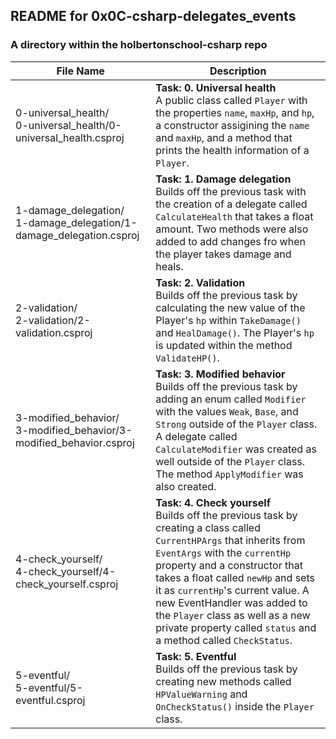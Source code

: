 ## README for 0x0C-csharp-delegates_events ##
### A directory within the holbertonschool-csharp repo ###

| File Name | Description |
| --------- | ----------- |
| 0-universal_health/ <br> 0-universal_health/0-universal_health.csproj | **Task: 0. Universal health** <br> A public class called `Player` with the properties `name`, `maxHp`, and `hp`, a constructor assigining the `name` and `maxHp`, and a method that prints the health information of a `Player`. |
| 1-damage_delegation/ <br> 1-damage_delegation/1-damage_delegation.csproj | **Task: 1. Damage delegation** <br> Builds off the previous task with the creation of a delegate called `CalculateHealth` that takes a float amount. Two methods were also added to add changes fro when the player takes damage and heals. |
| 2-validation/ <br> 2-validation/2-validation.csproj | **Task: 2. Validation** <br> Builds off the previous task by calculating the new value of the Player's `hp` within `TakeDamage()` and `HealDamage()`. The Player's `hp` is updated within the method `ValidateHP()`. |
| 3-modified_behavior/ <br> 3-modified_behavior/3-modified_behavior.csproj | **Task: 3. Modified behavior** <br> Builds off the previous task by adding an enum called `Modifier` with the values `Weak`, `Base`, and `Strong` outside of the `Player` class. A delegate called `CalculateModifier` was created as well outside of the `Player` class. The method `ApplyModifier` was also created. |
| 4-check_yourself/ <br> 4-check_yourself/4-check_yourself.csproj | **Task: 4. Check yourself** <br> Builds off the previous task by creating a class called `CurrentHPArgs` that inherits from `EventArgs` with the `currentHp` property and a constructor that takes a float called `newHp` and sets it as `currentHp`'s current value. A new EventHandler was added to the `Player` class as well as a new private property called `status` and a method called `CheckStatus`. |
| 5-eventful/ <br> 5-eventful/5-eventful.csproj | **Task: 5. Eventful** <br> Builds off the previous task by creating new methods called `HPValueWarning` and `OnCheckStatus()` inside the `Player` class. |
